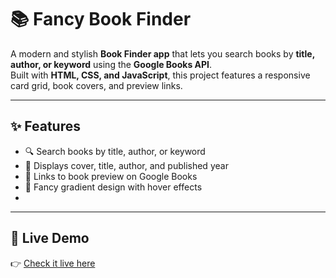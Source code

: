 # 📚 Fancy Book Finder

A modern and stylish **Book Finder app** that lets you search books by **title, author, or keyword** using the **Google Books API**.  
Built with **HTML, CSS, and JavaScript**, this project features a responsive card grid, book covers, and preview links.

---

## ✨ Features
- 🔍 Search books by title, author, or keyword  
- 📕 Displays cover, title, author, and published year  
- 📖 Links to book preview on Google Books  
- 🎨 Fancy gradient design with hover effects
- 
---

## 🚀 Live Demo
👉 [Check it live here](https://aishi1528.github.io/Book-finder/)
